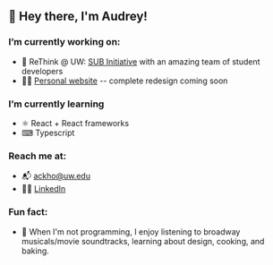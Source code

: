 ## 👋 Hey there, I'm Audrey!

### I’m currently working on:
- 🌱 ReThink @ UW: [SUB Initiative](https://www.subinitiative.com/) with an amazing team of student developers
- 👩‍💻 [Personal website](http://audrey-kho.github.io/) -- complete redesign coming soon

### I’m currently learning
- ⚛ React + React frameworks
- ⌨ Typescript

### Reach me at:
- 📬 [ackho@uw.edu](mailto:ackho@uw.edu)
- 👩‍🎓 [LinkedIn](https://www.linkedin.com/in/audrey-kho/)

### Fun fact:
- 🍞 When I'm not programming, I enjoy listening to broadway musicals/movie soundtracks, learning about design, cooking, and baking.
